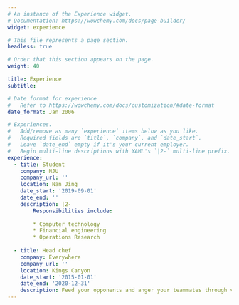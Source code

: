 ```yaml
---
# An instance of the Experience widget.
# Documentation: https://wowchemy.com/docs/page-builder/
widget: experience

# This file represents a page section.
headless: true

# Order that this section appears on the page.
weight: 40

title: Experience
subtitle:

# Date format for experience
#   Refer to https://wowchemy.com/docs/customization/#date-format
date_format: Jan 2006

# Experiences.
#   Add/remove as many `experience` items below as you like.
#   Required fields are `title`, `company`, and `date_start`.
#   Leave `date_end` empty if it's your current employer.
#   Begin multi-line descriptions with YAML's `|2-` multi-line prefix.
experience:
  - title: Student
    company: NJU
    company_url: ''
    location: Nan Jing
    date_start: '2019-09-01'
    date_end: ''
    description: |2-
        Responsibilities include:
        
        * Computer technology
        * Financial engineering
        * Operations Research
        
  - title: Head chef
    company: Everywhere
    company_url: ''
    location: Kings Canyon
    date_start: '2015-01-01'
    date_end: '2020-12-31'
    description: Feed your opponents and anger your teammates through various food operations.
---
```

